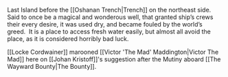 Last Island before the [[Oshanan Trench|Trench]] on the northeast side.  Said to once be a magical and wonderous well, that granted ship’s crews their every desire, it was used dry, and became fouled by the world’s greed.  It is a place to access fresh water easily, but almost all avoid the place, as it is considered horribly bad luck.

[[Locke Cordwainer]] marooned [[Victor 'The Mad' Maddington|Victor The Mad]] here on [[Johan Kristoff]]'s suggestion after the Mutiny aboard [[The Wayward Bounty|The Bounty]].
